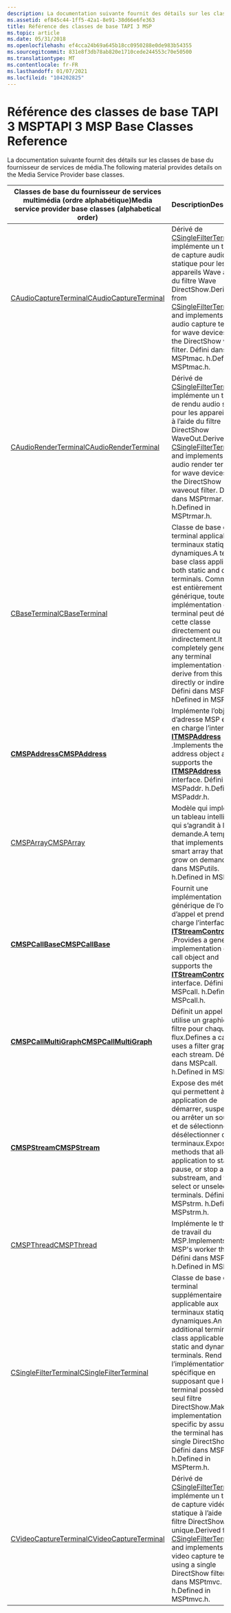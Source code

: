 ```yaml
---
description: La documentation suivante fournit des détails sur les classes de base du fournisseur de services de média.
ms.assetid: ef845c44-1ff5-42a1-8e91-38d66e6fe363
title: Référence des classes de base TAPI 3 MSP
ms.topic: article
ms.date: 05/31/2018
ms.openlocfilehash: ef4cca24b69a645b18cc0950288e0de983b54355
ms.sourcegitcommit: 831e8f3db78ab820e1710cede244553c70e50500
ms.translationtype: MT
ms.contentlocale: fr-FR
ms.lasthandoff: 01/07/2021
ms.locfileid: "104202825"
---
```

# <a name="tapi-3-msp-base-classes-reference"></a><span data-ttu-id="57be7-103">Référence des classes de base TAPI 3 MSP</span><span class="sxs-lookup"><span data-stu-id="57be7-103">TAPI 3 MSP Base Classes Reference</span></span>

<span data-ttu-id="57be7-104">La documentation suivante fournit des détails sur les classes de base du fournisseur de services de média.</span><span class="sxs-lookup"><span data-stu-id="57be7-104">The following material provides details on the Media Service Provider base classes.</span></span>



| <span data-ttu-id="57be7-105">Classes de base du fournisseur de services multimédia (ordre alphabétique)</span><span class="sxs-lookup"><span data-stu-id="57be7-105">Media service provider base classes (alphabetical order)</span></span> | <span data-ttu-id="57be7-106">Description</span><span class="sxs-lookup"><span data-stu-id="57be7-106">Description</span></span>                                                                                                                                                                                             |
|----------------------------------------------------------|---------------------------------------------------------------------------------------------------------------------------------------------------------------------------------------------------------|
| [<span data-ttu-id="57be7-107">CAudioCaptureTerminal</span><span class="sxs-lookup"><span data-stu-id="57be7-107">CAudioCaptureTerminal</span></span>](caudiocaptureterminal.md)       | <span data-ttu-id="57be7-108">Dérivé de [CSingleFilterTerminal](csinglefilterterminal.md) et implémente un terminal de capture audio statique pour les appareils Wave à l’aide du filtre Wave DirectShow.</span><span class="sxs-lookup"><span data-stu-id="57be7-108">Derived from [CSingleFilterTerminal](csinglefilterterminal.md) and implements a static audio capture terminal for wave devices using the DirectShow wavein filter.</span></span> <span data-ttu-id="57be7-109">Défini dans MSPtmac. h.</span><span class="sxs-lookup"><span data-stu-id="57be7-109">Defined in MSPtmac.h.</span></span>               |
| [<span data-ttu-id="57be7-110">CAudioRenderTerminal</span><span class="sxs-lookup"><span data-stu-id="57be7-110">CAudioRenderTerminal</span></span>](caudiorenderterminal.md)         | <span data-ttu-id="57be7-111">Dérivé de [CSingleFilterTerminal](csinglefilterterminal.md) et implémente un terminal de rendu audio statique pour les appareils Wave à l’aide du filtre DirectShow WaveOut.</span><span class="sxs-lookup"><span data-stu-id="57be7-111">Derived from [CSingleFilterTerminal](csinglefilterterminal.md) and implements a static audio render terminal for wave devices using the DirectShow waveout filter.</span></span> <span data-ttu-id="57be7-112">Défini dans MSPtrmar. h.</span><span class="sxs-lookup"><span data-stu-id="57be7-112">Defined in MSPtrmar.h.</span></span>              |
| [<span data-ttu-id="57be7-113">CBaseTerminal</span><span class="sxs-lookup"><span data-stu-id="57be7-113">CBaseTerminal</span></span>](cbaseterminal.md)                       | <span data-ttu-id="57be7-114">Classe de base de terminal applicable aux terminaux statiques et dynamiques.</span><span class="sxs-lookup"><span data-stu-id="57be7-114">A terminal base class applicable to both static and dynamic terminals.</span></span> <span data-ttu-id="57be7-115">Comme elle est entièrement générique, toute implémentation de terminal peut dériver de cette classe directement ou indirectement.</span><span class="sxs-lookup"><span data-stu-id="57be7-115">It is completely generic, so any terminal implementation can derive from this class directly or indirectly.</span></span> <span data-ttu-id="57be7-116">Défini dans MSPterm. h</span><span class="sxs-lookup"><span data-stu-id="57be7-116">Defined in MSPterm.h</span></span> |
| [<span data-ttu-id="57be7-117">**CMSPAddress**</span><span class="sxs-lookup"><span data-stu-id="57be7-117">**CMSPAddress**</span></span>](/windows/desktop/api/Mspaddr/nl-mspaddr-cmspaddress)                       | <span data-ttu-id="57be7-118">Implémente l’objet d’adresse MSP et prend en charge l’interface [**ITMSPAddress**](/windows/desktop/api/msp/nn-msp-itmspaddress) .</span><span class="sxs-lookup"><span data-stu-id="57be7-118">Implements the MSP address object and supports the [**ITMSPAddress**](/windows/desktop/api/msp/nn-msp-itmspaddress) interface.</span></span> <span data-ttu-id="57be7-119">Défini dans MSPaddr. h.</span><span class="sxs-lookup"><span data-stu-id="57be7-119">Defined in MSPaddr.h.</span></span>                                                                                |
| [<span data-ttu-id="57be7-120">CMSPArray</span><span class="sxs-lookup"><span data-stu-id="57be7-120">CMSPArray</span></span>](cmsparray.md)                               | <span data-ttu-id="57be7-121">Modèle qui implémente un tableau intelligent qui s’agrandit à la demande.</span><span class="sxs-lookup"><span data-stu-id="57be7-121">A template that implements a smart array that will grow on demand.</span></span> <span data-ttu-id="57be7-122">Défini dans MSPutils. h.</span><span class="sxs-lookup"><span data-stu-id="57be7-122">Defined in MSPutils.h.</span></span>                                                                                                               |
| [<span data-ttu-id="57be7-123">**CMSPCallBase**</span><span class="sxs-lookup"><span data-stu-id="57be7-123">**CMSPCallBase**</span></span>](/windows/desktop/api/Mspcall/nl-mspcall-cmspcallbase)                     | <span data-ttu-id="57be7-124">Fournit une implémentation générique de l’objet d’appel et prend en charge l’interface [**ITStreamControl**](/windows/win32/api/tapi3if/nn-tapi3if-itstreamcontrol) .</span><span class="sxs-lookup"><span data-stu-id="57be7-124">Provides a generic implementation of the call object and supports the [**ITStreamControl**](/windows/win32/api/tapi3if/nn-tapi3if-itstreamcontrol) interface.</span></span> <span data-ttu-id="57be7-125">Défini dans MSPcall. h.</span><span class="sxs-lookup"><span data-stu-id="57be7-125">Defined in MSPcall.h.</span></span>                                                       |
| [<span data-ttu-id="57be7-126">**CMSPCallMultiGraph**</span><span class="sxs-lookup"><span data-stu-id="57be7-126">**CMSPCallMultiGraph**</span></span>](/windows/desktop/api/Mspcall/nl-mspcall-cmspcallmultigraph)         | <span data-ttu-id="57be7-127">Définit un appel qui utilise un graphique de filtre pour chaque flux.</span><span class="sxs-lookup"><span data-stu-id="57be7-127">Defines a call that uses a filter graph for each stream.</span></span> <span data-ttu-id="57be7-128">Défini dans MSPcall. h.</span><span class="sxs-lookup"><span data-stu-id="57be7-128">Defined in MSPcall.h.</span></span>                                                                                                                          |
| [<span data-ttu-id="57be7-129">**CMSPStream**</span><span class="sxs-lookup"><span data-stu-id="57be7-129">**CMSPStream**</span></span>](/windows/desktop/api/Mspstrm/nl-mspstrm-cmspstream)                         | <span data-ttu-id="57be7-130">Expose des méthodes qui permettent à une application de démarrer, suspendre ou arrêter un sous-flux, et de sélectionner ou désélectionner des terminaux.</span><span class="sxs-lookup"><span data-stu-id="57be7-130">Exposes methods that allow an application to start, pause, or stop a substream, and to select or unselect terminals.</span></span> <span data-ttu-id="57be7-131">Défini dans MSPstrm. h.</span><span class="sxs-lookup"><span data-stu-id="57be7-131">Defined in MSPstrm.h.</span></span>                                                              |
| [<span data-ttu-id="57be7-132">CMSPThread</span><span class="sxs-lookup"><span data-stu-id="57be7-132">CMSPThread</span></span>](cmspthread.md)                             | <span data-ttu-id="57be7-133">Implémente le thread de travail du MSP.</span><span class="sxs-lookup"><span data-stu-id="57be7-133">Implements the MSP's worker thread.</span></span> <span data-ttu-id="57be7-134">Défini dans MSPthrd. h.</span><span class="sxs-lookup"><span data-stu-id="57be7-134">Defined in MSPthrd.h.</span></span>                                                                                                                                               |
| [<span data-ttu-id="57be7-135">CSingleFilterTerminal</span><span class="sxs-lookup"><span data-stu-id="57be7-135">CSingleFilterTerminal</span></span>](csinglefilterterminal.md)       | <span data-ttu-id="57be7-136">Classe de base de terminal supplémentaire applicable aux terminaux statiques et dynamiques.</span><span class="sxs-lookup"><span data-stu-id="57be7-136">An additional terminal base class applicable to both static and dynamic terminals.</span></span> <span data-ttu-id="57be7-137">Rend l’implémentation plus spécifique en supposant que le terminal possède un seul filtre DirectShow.</span><span class="sxs-lookup"><span data-stu-id="57be7-137">Makes implementation more specific by assuming the terminal has a single DirectShow filter.</span></span> <span data-ttu-id="57be7-138">Défini dans MSPterm. h.</span><span class="sxs-lookup"><span data-stu-id="57be7-138">Defined in MSPterm.h.</span></span>    |
| [<span data-ttu-id="57be7-139">CVideoCaptureTerminal</span><span class="sxs-lookup"><span data-stu-id="57be7-139">CVideoCaptureTerminal</span></span>](cvideocaptureterminal.md)       | <span data-ttu-id="57be7-140">Dérivé de [CSingleFilterTerminal](csinglefilterterminal.md) et implémente un terminal de capture vidéo statique à l’aide d’un filtre DirectShow unique.</span><span class="sxs-lookup"><span data-stu-id="57be7-140">Derived from [CSingleFilterTerminal](csinglefilterterminal.md) and implements a static video capture terminal using a single DirectShow filter.</span></span> <span data-ttu-id="57be7-141">Défini dans MSPtmvc. h.</span><span class="sxs-lookup"><span data-stu-id="57be7-141">Defined in MSPtmvc.h.</span></span>                                  |



 

 

 
